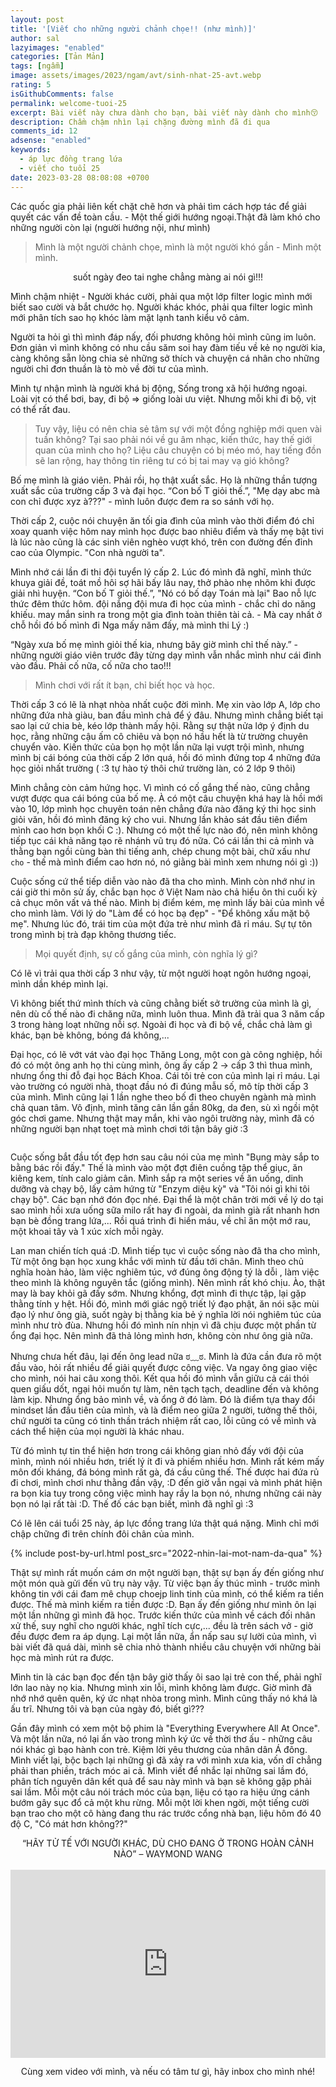 ```yaml
---
layout: post
title: '[Viết cho những người chảnh chọe!! (như mình)]'
author: sal
lazyimages: "enabled"
categories: [Tản Mản]
tags: [ngẫm]
image: assets/images/2023/ngam/avt/sinh-nhat-25-avt.webp
rating: 5
isGithubComments: false
permalink: welcome-tuoi-25
excerpt: Bài viết này chưa dành cho bạn, bài viết này dành cho mình😚
description: Chầm chậm nhìn lại chặng đường mình đã đi qua
comments_id: 12
adsense: "enabled"
keywords:
  - áp lực đồng trang lứa
  - viết cho tuổi 25
date: 2023-03-28 08:08:08 +0700
---
```


Các quốc gia phải liên kết chặt chẽ hơn và phải tìm cách hợp tác để giải quyết các vấn đề toàn cầu. - Một thế giới hướng ngoại.Thật đã làm khó cho những người còn lại (người hướng nội, như mình)

> Mình là một người chảnh chọe, mình là một người khó gần - Mình một mình.

<div class="content" style="text-align:center; ">
<img data-src="../../assets/images/2023/ngam/meo-chanh-choe.webp" class=" lazyload img-thumb lazyimg " /><br><span class="image-caption">suốt ngày đeo tai nghe chẳng màng ai nói gì!!!</span></div>

Mình chậm nhiệt - Người khác cười, phải qua một lớp filter logic mình mới biết sao cười và bắt chước họ. Người khác khóc, phải qua filter logic mình mới phân tích sao họ khóc làm mặt lạnh tanh kiểu vô cảm.

Người ta hỏi gì thì mình đáp nấy, đối phương không hỏi mình cũng im luôn. Đơn giản vì mình không có nhu cầu săm soi hay đàm tiếu về kẻ nọ người kia, càng không sẵn lòng chia sẻ những sở thích và chuyện cá nhân cho những người chỉ đơn thuần là tò mò về đời tư của mình.

Mình tự nhận mình là người khá bị động, Sống trong xã hội hướng ngoại. Loài vịt có thể bơi, bay, đi bộ => giống loài ưu việt. Nhưng mỗi khi đi bộ, vịt có thể rất đau.

> Tuy vậy, liệu có nên chia sẻ tâm sự với một đồng nghiệp mới quen vài tuần không? Tại sao phải nói về gu âm nhạc, kiến thức, hay thế giới quan của mình cho họ? Liệu câu chuyện có bị méo mó, hay tiếng đồn sẽ lan rộng, hay thông tin riêng tư có bị tai may vạ gió không?

Bố mẹ mình là giáo viên. Phải rồi, họ thật xuất sắc. Họ là những thần tượng xuất sắc của trường cấp 3 và đại học. “Con bố T giỏi thế.”, "Mẹ dạy abc mà con chỉ được xyz à???" - mình luôn được đem ra so sánh với họ.

Thời cấp 2, cuộc nói chuyện ăn tối gia đình của mình vào thời điểm đó chỉ xoay quanh việc hôm nay mình học được bao nhiêu điểm và thấy mẹ bật tivi là lúc nào cũng là các sinh viên nghèo vượt khó, trên con đường đến đỉnh cao của Olympic. "Con nhà người ta".

Mình nhớ cái lần đi thi đội tuyển lý cấp 2. Lúc đó mình đã nghĩ, mình thức khuya giải đề, toát mồ hôi sợ hãi bấy lâu nay, thở phào nhẹ nhõm khi được giải nhì huyện. “Con bố T giỏi thế.”, "Nó có bố dạy Toán mà lại" Bao nỗ lực thức đêm thức hôm. đội nắng đội mưa đi học của mình - chắc chỉ do năng khiếu. may mắn sinh ra trong một gia đình toàn thiên tài cả. - Mà cay nhất ở chỗ hồi đó bố mình đi Nga mấy năm đấy, mà mình thi Lý :)

“Ngày xưa bố mẹ mình giỏi thế kia, nhưng bây giờ mình chỉ thế này.” - những người giáo viên trước đây từng dạy mình vẫn nhắc mình như cái đinh vào đầu. Phải cố nữa, cố nữa cho tao!!!

> Mình chơi với rất ít bạn, chỉ biết học và học.

Thời cấp 3 có lẽ là nhạt nhòa nhất cuộc đời mình. Mẹ xin vào lớp A, lớp cho những đứa nhà giàu, ban đầu mình chả để ý đâu. Nhưng mình chẳng biết tại sao lại cứ chia bè, kéo lớp thành mấy hội. Rằng sự thật nửa lớp ý định du học, rằng những cậu ấm cô chiêu và bọn nó hầu hết là từ trường chuyên chuyển vào. Kiến thức của bọn họ một lần nữa lại vượt trội mình, nhưng mình bị cái bóng của thời cấp 2 lớn quá, hồi đó mình đứng top 4 những đứa học giỏi nhất trường ( :3 tự hào tý thôi chứ trường làn, có 2 lớp 9 thôi)

Mình chẳng còn cảm hứng học. Vì mình có cố gắng thế nào, cũng chẳng vượt được qua cái bóng của bố mẹ. À có một câu chuyện khá hay là hồi mới vào 10, lớp mình học chuyên toán nên chẳng đứa nào đăng ký thi học sinh giỏi văn, hồi đó mình đăng ký cho vui. Nhưng lần khảo sát đầu tiên điểm mình cao hơn bọn khối C :). Nhưng có một thế lực nào đó, nên mình không tiếp tục cái khả năng tạo rẽ nhánh vũ trụ đó nữa. Có cái lần thi cả mình và thằng bạn ngồi cùng bàn thi tiếng anh, chép chung một bài, chữ xấu như `cho` - thế mà mình điểm cao hơn nó, nó giằng bài mình xem nhưng nói gì :))

Cuộc sống cứ thể tiếp diễn vào nào đã tha cho mình. Mình còn nhớ như in cái giờ thi môn sử ấy, chắc bạn học ở Việt Nam nào chả hiểu ôn thi cuối kỳ cả chục môn vất vả thế nào. Mình bị điểm kém, mẹ mình lấy bài của mình về cho mình làm. Với lý do "Làm để có học bạ đẹp" - "Để không xấu mặt bộ mẹ". Nhưng lúc đó, trái tim của một đứa trẻ như mình đã rỉ máu. Sự tự tôn trong mình bị trà đạp không thương tiếc.

> Mọi quyết định, sự cố gắng của mình, còn nghĩa lý gì?

Có lẽ vì trải qua thời cấp 3 như vậy, từ một người hoạt ngôn hướng ngoại, mình dần khép mình lại.

Vì không biết thứ mình thích và cũng chằng biết sở trường của mình là gì, nên dù cố thế nào đi chăng nữa, mình luôn thua. Mình đã trải qua 3 năm cấp 3 trong hàng loạt những nỗi sợ. Ngoài đi học và đi bộ về, chắc chả làm gì khác, bạn bè không, bóng đá không,...

Đại học, có lẽ vớt vát vào đại học Thăng Long, một con gà công nghiệp, hồi đó có một ông anh họ thi cùng mình, ông ấy cấp 2 -> cấp 3 thì thua mình, nhưng ổng thi đỗ đại học Bách Khoa. Cái tôi trẻ con của mình lại rỉ máu. Lại vào trường có người nhà, thoạt đầu nó đi đúng mẫu số, mô típ thời cấp 3 của mình. Mình cũng lại 1 lần nghe theo bố đi theo chuyên ngành mà mình chả quan tâm. Vô định, mình tăng cân lần gần 80kg, da đen, sù xì ngồi một góc chơi game. Nhưng thật may mắn, khi vào ngôi trường này, mình đã có những người bạn nhạt toẹt mà mình chơi tới tận bây giờ :3


<div class="content" style="text-align:center; ">
<img data-src="../../assets/images/2023/ngam/lop-dai-hoc.webp" class=" lazyload img-thumb lazyimg " /><br></div>

Cuộc sống bắt đầu tốt đẹp hơn sau câu nói của mẹ mình "Bụng mày sắp to bằng bác rồi đấy." Thế là mình vào một đợt điên cuồng tập thể giục, ăn kiêng kem, tính calo giảm cân. Mình sắp ra một series về ăn uống, dinh dưỡng và chạy bộ, lấy cảm hứng từ "Enzym diệu kỳ" và "Tôi nói gì khi tôi chạy bộ". Các bạn nhớ đón đọc nhé. Đại thể là một chân trời mới về lý do tại sao mình hồi xưa uống sữa milo rất hay đi ngoài, da mình già rất nhanh hơn bạn bè đồng trang lứa,... Rồi quá trình đi hiến máu, về chỉ ăn một mớ rau, một khoai tây và 1 xúc xích mỗi ngày.

Lan man chiến tích quá :D. Mình tiếp tục vì cuộc sống nào đã tha cho mình, Từ một ông bạn học xung khắc với mình từ đầu tới chân. Mình theo chủ nghĩa hoàn hảo, làm việc nghiêm túc, vớ đúng ông động tý là dỗi , làm việc theo mình là không nguyên tắc (giống mình). Nên mình rất khó chịu. Ào, thật may là bay khỏi gã đấy sớm. Nhưng khổng, đợt mình đi thực tập, lại gặp thằng tính y hệt. Hồi đó, mình mới giác ngộ triết lý đạo phật, ăn nói sặc mùi đạo lý như ông già, suốt ngày bị thằng kia bẻ ý nghĩa lời nói nghiêm túc của mình như trò đùa. Nhưng hồi đó mình nín nhịn vì đã chịu được một phần từ ổng đại học. Nên mình đã thả lỏng mình hơn, không còn như ông già nữa.

Nhưng chưa hết đâu, lại đến ông lead nữa ಠ﹏ಠ. Mình là đứa cần đưa rõ một đầu vào, hỏi rất nhiều để giải quyết được công việc. Va ngay ông giao việc cho mình, nói hai câu xong thôi. Kết qua hồi đó mình vẫn giữu cả cái thói quen giấu dốt, ngại hỏi muốn tự làm, nên tạch tạch, deadline đến và không làm kịp. Nhưng ổng bảo mình về, và ổng ở đó làm. Đó là điểm tựa thay đổi mindset lần đầu tiên của mình, và là điểm neo giữa 2 người, tưởng thế thôi, chứ người ta cũng có tinh thần trách nhiệm rất cao, lỗi cũng có về mình và cách thể hiện của mọi người là khác nhau.

Từ đó mình tự tin thể hiện hơn trong cái không gian nhỏ đấy với đội của mình, mình nói nhiều hơn, triết lý ít đi và phiếm nhiều hơn. Mình rất kém mấy môn đối kháng, đá bóng mình rất gà, đá cầu cũng thế. Thế được hai đứa rủ đi chơi, mình chơi như thằng đần vậy, :D đến giờ vẫn ngại và mình phát hiện ra bọn kia tuy trong công việc mình hay rầy la bọn nó, nhưng những cái này bọn nó lại rất tài :D. Thế đố các bạn biết, mình đã nghĩ gì :3

Có lẽ lên cái tuổi 25 này, áp lực đồng trang lứa thật quá nặng. Mình chỉ mới chập chững đi trên chính đôi chân của mình.

{% include post-by-url.html post_src="2022-nhin-lai-mot-nam-da-qua" %}

Thật sự mình rất muốn cám ơn một người bạn, thật sự bạn ấy đến giống như một món quà gửi đến vũ trụ này vậy. Từ việc bạn ấy thúc mình - trước mình không tin với cái đam mê chụp choejp linh tinh của mình, có thể kiếm ra tiền được. Thế mà mình kiếm ra tiền được :D. Bạn ấy đến giống như mình ôn lại một lần những gì mình đã học. Trước kiến thức của mình về cách đối nhân xử thế, suy nghĩ cho người khác, nghĩ tích cực,... đều là trên sách vở - giờ đều được đem ra áp dụng. Lại một lần nữa, ẩn nấp sau sự lười của mình, vì bài viết đã quá dài, mình sẽ chia nhỏ thành nhiều câu chuyện với những bài học mà mình rút ra được.

Mình tin là các bạn đọc đến tận bây giờ thấy ôi sao lại trẻ con thế, phải nghĩ lớn lao này nọ kia. Nhưng mình xin lỗi, mình không làm được. Giờ mình đã nhớ nhớ quên quên, ký ức nhạt nhòa trong mình. Mình cũng thấy nó khá là ấu trĩ. Nhưng tôi và bạn của ngày đó, biết gì???

Gần đây mình có xem một bộ phim là "Everything Everywhere All At Once". Và một lần nữa, nó lại ấn vào trong mình ký ức về thời thơ ấu - những câu nói khác gì bạo hành con trẻ. Kiệm lời yêu thương của nhân dân Á đông. Mình viết lại, bộc bạch lại những gì đã xảy ra với mình xưa kia, vốn dĩ chẳng phải than phiền, trách móc ai cả. Mình viết để nhắc lại những sai lầm đó, phân tích nguyên dân kết quả để sau này mình và bạn sẽ không gặp phải sai lầm. Mỗi một câu nói trách móc của bạn, liệu có tạo ra hiệu ứng cánh bướm gây sục đổ cả một khu rừng. Mỗi một lời khen ngời, một tiếng cười bạn trao cho một cô hàng đang thu rác trước cổng nhà bạn, liệu hôm đó 40 độ C, "Có mát hơn không??"

<div class="content" style="text-align:center; ">
<img data-src="../../assets/images/2023/ngam/tu-te-voi-nguoi-khac.webp" class=" lazyload img-thumb lazyimg " /><br><span class="image-caption">“HÃY TỬ TẾ VỚI NGƯỜI KHÁC, DÙ CHO ĐANG Ở TRONG HOÀN CẢNH NÀO” – WAYMOND WANG</span></div>
<br>
<div>
<div class="video-container">
<iframe width="1451" height="613" src="https://www.youtube.com/embed/GMKryjazGO8" title="Origin | CGI Animated Short Film | The One Academy" frameborder="0" allow="accelerometer; autoplay; clipboard-write; encrypted-media; gyroscope; picture-in-picture; web-share" allowfullscreen></iframe><br>
</div>
<p style="text-align:center; ">Cùng xem video với mình, và nếu có tâm tư gì, hãy inbox cho mình nhé!</p>
</div>



<style>
iframe{margin:auto;display:block}.video-container{position:relative;padding-bottom:56.25%}.video-container iframe{position:absolute;top:0;left:0;width:100%;height:100%}.video{aspect-ratio:16/9;width:100%}
</style>
